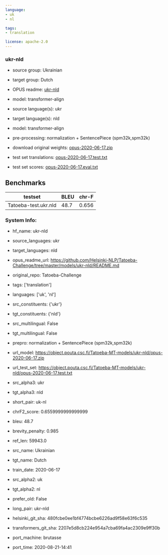 ```yaml
---
language: 
- uk
- nl

tags:
- translation

license: apache-2.0
---
```


### ukr-nld

* source group: Ukrainian 
* target group: Dutch 
*  OPUS readme: [ukr-nld](https://github.com/Helsinki-NLP/Tatoeba-Challenge/tree/master/models/ukr-nld/README.md)

*  model: transformer-align
* source language(s): ukr
* target language(s): nld
* model: transformer-align
* pre-processing: normalization + SentencePiece (spm32k,spm32k)
* download original weights: [opus-2020-06-17.zip](https://object.pouta.csc.fi/Tatoeba-MT-models/ukr-nld/opus-2020-06-17.zip)
* test set translations: [opus-2020-06-17.test.txt](https://object.pouta.csc.fi/Tatoeba-MT-models/ukr-nld/opus-2020-06-17.test.txt)
* test set scores: [opus-2020-06-17.eval.txt](https://object.pouta.csc.fi/Tatoeba-MT-models/ukr-nld/opus-2020-06-17.eval.txt)

## Benchmarks

| testset               | BLEU  | chr-F |
|-----------------------|-------|-------|
| Tatoeba-test.ukr.nld 	| 48.7 	| 0.656 |


### System Info: 
- hf_name: ukr-nld

- source_languages: ukr

- target_languages: nld

- opus_readme_url: https://github.com/Helsinki-NLP/Tatoeba-Challenge/tree/master/models/ukr-nld/README.md

- original_repo: Tatoeba-Challenge

- tags: ['translation']

- languages: ['uk', 'nl']

- src_constituents: {'ukr'}

- tgt_constituents: {'nld'}

- src_multilingual: False

- tgt_multilingual: False

- prepro:  normalization + SentencePiece (spm32k,spm32k)

- url_model: https://object.pouta.csc.fi/Tatoeba-MT-models/ukr-nld/opus-2020-06-17.zip

- url_test_set: https://object.pouta.csc.fi/Tatoeba-MT-models/ukr-nld/opus-2020-06-17.test.txt

- src_alpha3: ukr

- tgt_alpha3: nld

- short_pair: uk-nl

- chrF2_score: 0.6559999999999999

- bleu: 48.7

- brevity_penalty: 0.985

- ref_len: 59943.0

- src_name: Ukrainian

- tgt_name: Dutch

- train_date: 2020-06-17

- src_alpha2: uk

- tgt_alpha2: nl

- prefer_old: False

- long_pair: ukr-nld

- helsinki_git_sha: 480fcbe0ee1bf4774bcbe6226ad9f58e63f6c535

- transformers_git_sha: 2207e5d8cb224e954a7cba69fa4ac2309e9ff30b

- port_machine: brutasse

- port_time: 2020-08-21-14:41